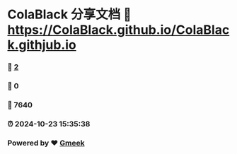 # ColaBlack 分享文档 :link: https://ColaBlack.github.io/ColaBlack.githjub.io 
### :page_facing_up: [2](https://ColaBlack.github.io/ColaBlack.githjub.io/tag.html) 
### :speech_balloon: 0 
### :hibiscus: 7640 
### :alarm_clock: 2024-10-23 15:35:38 
### Powered by :heart: [Gmeek](https://github.com/Meekdai/Gmeek)

